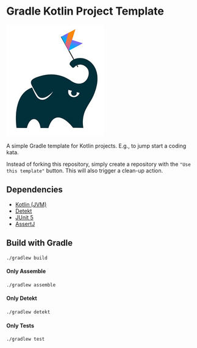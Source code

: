 # Gradle Kotlin Project Template

![alt text](gradle-kotlin-logo.jpeg "Gradle Kotlin")

A simple Gradle template for Kotlin projects. E.g., to jump start a coding kata.

Instead of forking this repository, simply create a repository with the `"Use this template"` button. This will also trigger a clean-up action.

## Dependencies
* [Kotlin (JVM)](https://kotlinlang.org/docs/home.html)
* [Detekt](https://detekt.github.io/detekt/)
* [JUnit 5](https://junit.org/junit5/docs/current/user-guide/)
* [AssertJ](https://assertj.github.io/doc/)

## Build with Gradle
```
./gradlew build
```

#### Only Assemble
```
./gradlew assemble
```
#### Only Detekt
```
./gradlew detekt
```
#### Only Tests
```
./gradlew test
```